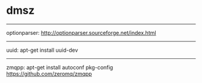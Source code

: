 # dmsz
______________________________________________
optionparser:
http://optionparser.sourceforge.net/index.html
______________________________________________
uuid:
apt-get install uuid-dev
______________________________________________
zmqpp: 
apt-get install autoconf pkg-config
https://github.com/zeromq/zmqpp

